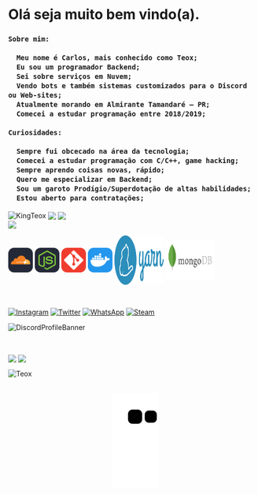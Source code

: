 <div id="Main">

  <h1>Olá seja muito bem vindo(a).</h1>
  
  <h3>
    
    Sobre mim:
    
      Meu nome é Carlos, mais conhecido como Teox;
      Eu sou um programador Backend; 
      Sei sobre serviços em Nuvem;
      Vendo bots e também sistemas customizados para o Discord ou Web-sites;
      Atualmente morando em Almirante Tamandaré — PR;
      Comecei a estudar programação entre 2018/2019;
    
    Curiosidades:
    
      Sempre fui obcecado na área da tecnologia;
      Comecei a estudar programação com C/C++, game hacking;
      Sempre aprendo coisas novas, rápido;
      Quero me especializar em Backend;
      Sou um garoto Prodígio/Superdotação de altas habilidades;
      Estou aberto para contratações;
    
  </h3>

  <p>
    <img align="center" src="https://komarev.com/ghpvc/?username=KingTeox&label=Profile%20views&color=5865F2&style=flat-square" alt="KingTeox" /> 
    <img align="center" src="https://img.shields.io/github/followers/KingTeox?color=5865F2&style=social" />
    <img align="center" src="https://img.shields.io/github/stars/KingTeox?color=5865F2&style=social" /><br>
    <img align="center" src="https://github-readme-o34g.vercel.app/api/top-langs?username=KingTeox&show_icons=true&theme=github_dark&locale=pt-br" />
  </p>
  
</div>

<div id="Tools">
    <p>
    <a href="https://cloudflare.com/pt-br/" class="cloudflare"><img align="center" src="./public/cloudflare.svg" height="50" width="50" target="_blank"/></a>
    <a href="https://nodejs.org/pt-br/" class="node"><img align="center" src="./public/node.svg" height="50" width="50" target="_blank"/></a>
    <a href="https://git-scm.com/" class="git"><img align="center" src="./public/git.svg" height="50" width="50" target="_blank"/></a>
    <a href="https://docker.com/" class="docker"><img align="center" src="./public/docker.svg" height="50" width="50" target="_blank"/></a>
    <a href="https://yarnpkg.com/" class="yarn"><img align="center" src="./public/yarn.svg" height="100" width="100" target="_blank"/></a>
    <a href="https://mongodb.com/" class="mongodb"><img align="center" src="./public/mongodb.svg" height="80" width="100" target="_blank"/></a>
    </p>
</div><br>

<div id="Redes">
  <p>
     <a href="https://www.instagram.com/carlos.kazeker/" target="_blank"><img align="center" src="https://img.shields.io/badge/-Instagram-%23E4405F?style=for-the-badge&logo=instagram&logoColor=white" target="_blank" alt="Instagram"/></a>
     <a href="https://twitter.com/Teox_Private" target="_blank"><img align="center" src="https://img.shields.io/badge/twitter-%231DA1F2.svg?&style=for-the-badge&logo=twitter&logoColor=white" target="_blank" alt="Twitter"/></a>
     <a href="https://api.whatsapp.com/send?phone=554198306684&text=Ola,%20vi%20seu%20numero%20em%20seu%20github."><img align="center" src="https://img.shields.io/badge/WhatsApp-25D366?style=for-the-badge&logo=whatsapp&logoColor=white" target="_blank" alt="WhatsApp"/></a>
     <a href="https://steamcommunity.com/id/KingxTeox"><img align="center" src="https://img.shields.io/badge/Steam-000000?style=for-the-badge&logo=steam&logoColor=white" eight="90" width="90" target="_blank" alt="Steam"/></a>
  </p>
  
![DiscordProfileBanner](https://discord.c99.nl/widget/theme-2/1027410403325648948.png)

</div><br>

<div id="Estatisticas">
  
<p>
  <img align="center" src="https://github-readme-o34g.vercel.app/api?username=KingTeox&show_icons=true&theme=github_dark&locale=pt-br" />
  <img align="center" src="https://github-readme-streak-stats.herokuapp.com/?user=KingTeox&theme=dark" /></p>
  <a href="https://www.buymeacoffee.com/teox"> <img align="left" src="https://cdn.buymeacoffee.com/buttons/v2/default-yellow.png" height="50" width="210" alt="Teox" /></a></p><br><br>
<p>

![Snake animation](https://github.com/KingTeox/KingTeox/blob/output/github-contribution-grid-snake.svg)

</div>
